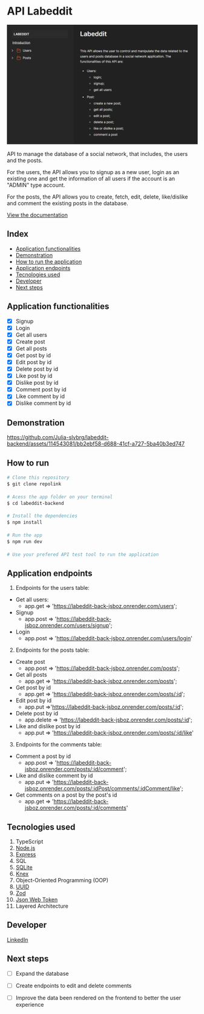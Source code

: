 # API Labeddit

![API-Documentation](./src/assets/documentation.png)

API to manage the database of a social network, that includes, the users and the posts.

For the users, the API allows you to signup as a new user, login as an existing one and get the information of all users if the account is an "ADMIN" type account.

For the posts, the API allows you to create, fetch, edit, delete, like/dislike and comment the existing posts in the database.

[View the documentation](https://documenter.getpostman.com/view/26594436/2s9YCBvVjy)

## Index
- <a href="#functionalities">Application functionalities</a>
- <a href="#demonstration">Demonstration</a>
- <a href="#run">How to run the application</a>
- <a href="#endpoints">Application endpoints</a>
- <a href="#tecnologies-used"> Tecnologies used</a>
- <a href="#developer">Developer</a>
- <a href="#next-steps">Next steps</a>

## Application functionalities
 - [x]  Signup  
 - [x]  Login
 - [x]  Get all users
 - [x]  Create post
 - [x]  Get all posts 
 - [x]  Get post by id
 - [x]  Edit post by id
 - [x]  Delete post by id
 - [x]  Like post by id
 - [x]  Dislike post by id
 - [x]  Comment post by id
 - [x]  Like comment by id
 - [x]  Dislike comment by id
  
## Demonstration


https://github.com/Julia-slvbrg/labeddit-backend/assets/114543081/bb2ebf58-d688-41cf-a727-5ba40b3ed747


## How to run
```bash
# Clone this repository
$ git clone repolink

# Acess the app folder on your terminal
$ cd labeddit-backend

# Install the dependencies
$ npm install

# Run the app 
$ npm run dev

# Use your prefered API test tool to run the application
```

## Application endpoints

1. Endpoints for the users table:
 - Get all users: 
    - app.get => 'https://labeddit-back-jsboz.onrender.com/users';
 - Signup
    - app.post => 'https://labeddit-back-jsboz.onrender.com/users/signup';
 - Login
    - app.post => 'https://labeddit-back-jsboz.onrender.com/users/login'

2. Endpoints for the posts table:
 - Create post
    - app.post => 'https://labeddit-back-jsboz.onrender.com/posts';
 - Get all posts
    - app.get => 'https://labeddit-back-jsboz.onrender.com/posts';
 - Get post by id
    - app.get => 'https://labeddit-back-jsboz.onrender.com/posts/:id';
 - Edit post by id
    - app.put =>'https://labeddit-back-jsboz.onrender.com/posts/:id';
 - Delete post by id
    - app.delete => 'https://labeddit-back-jsboz.onrender.com/posts/:id';
 - Like and dislike post by id
    - app.put => 'https://labeddit-back-jsboz.onrender.com/posts/:id/like'

3. Endpoints for the comments table:
 - Comment a post by id
    - app.post => 'https://labeddit-back-jsboz.onrender.com/posts/:id/comment';
 - Like and dislike comment by id
    - app.put => 'https://labeddit-back-jsboz.onrender.com/posts/:idPost/comments/:idComment/like';
 - Get comments on a post by the post's id
    - app.get => 'https://labeddit-back-jsboz.onrender.com/posts/:id/comments'

## Tecnologies used
1. TypeScript
2. [Node.js](https://nodejs.org/en)
3. [Express](https://expressjs.com/pt-br/)
4. SQL
5. [SQLite](https://www.sqlite.org/index.html)
6. [Knex](https://knexjs.org/)
7. Object-Oriented Programming (OOP)
8. [UUID](https://www.uuidgenerator.net/)
9. [Zod](https://zod.dev/)
10. [Json Web Token](https://jwt.io/)
11. Layered Architecture

## Developer
[LinkedIn](https://www.linkedin.com/in/julia-silva-borges/)

## Next steps
 -[ ] Expand the database

 -[ ] Create endpoints to edit and delete comments

 -[ ] Improve the data been rendered on the frontend to better the user experience